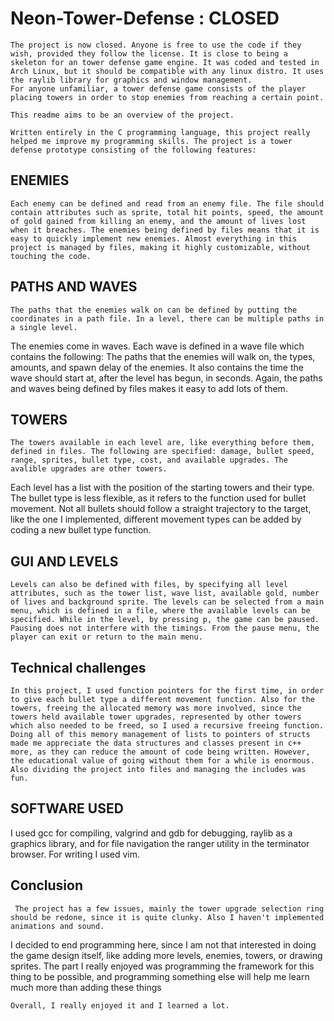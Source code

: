 # Neon-Tower-Defense : CLOSED

	The project is now closed. Anyone is free to use the code if they wish, provided they follow the license. It is close to being a skeleton for an tower defense game engine. It was coded and tested in Arch Linux, but it should be compatible with any linux distro. It uses the raylib library for graphics and window management. 
	For anyone unfamiliar, a tower defense game consists of the player placing towers in order to stop enemies from reaching a certain point.
	
	This readme aims to be an overview of the project.

	Written entirely in the C programming language, this project really helped me improve my programming skills. The project is a tower defense prototype consisting of the following features:

## ENEMIES
	Each enemy can be defined and read from an enemy file. The file should contain attributes such as sprite, total hit points, speed, the amount of gold gained from killing an enemy, and the amount of lives lost when it breaches. The enemies being defined by files means that it is easy to quickly implement new enemies. Almost everything in this project is managed by files, making it highly customizable, without touching the code.

## PATHS AND WAVES

	The paths that the enemies walk on can be defined by putting the coordinates in a path file. In a level, there can be multiple paths in a single level.
The enemies come in waves. Each wave is defined in a wave file which contains the following: The paths that the enemies will walk on, the types, amounts, and spawn delay of the enemies. It also contains the time the wave should start at, after the level has begun, in seconds. Again, the paths and waves being defined by files makes it easy to add lots of them.

## TOWERS	

	The towers available in each level are, like everything before them, defined in files. The following are specified: damage, bullet speed, range, sprites, bullet type, cost, and available upgrades. The avalible upgrades are other towers.
 Each level has a list with the position of the starting towers and their type. The bullet type is less flexible, as it refers to the function used for bullet movement. Not all bullets should follow a straight trajectory to the target, like the one I implemented, different movement types can be added by coding a new bullet type function.

## GUI AND LEVELS
	Levels can also be defined with files, by specifying all level attributes, such as the tower list, wave list, available gold, number of lives and background sprite. The levels can be selected from a main menu, which is defined in a file, where the available levels can be specified. While in the level, by pressing p, the game can be paused. Pausing does not interfere with the timings. From the pause menu, the player can exit or return to the main menu.

## Technical challenges

	In this project, I used function pointers for the first time, in order to give each bullet type a different movement function. Also for the towers, freeing the allocated memory was more involved, since the towers held available tower upgrades, represented by other towers  which also needed to be freed, so I used a recursive freeing function. 
	Doing all of this memory management of lists to pointers of structs made me appreciate the data structures and classes present in c++ more, as they can reduce the amount of code being written. However, the educational value of going without them for a while is enormous.  Also dividing the project into files and managing the includes was fun.

## SOFTWARE USED

I used gcc for compiling, valgrind and gdb for debugging, raylib as a graphics library, and for file navigation the ranger utility in the terminator browser. For writing I used vim.

## Conclusion

	 The project has a few issues, mainly the tower upgrade selection ring should be redone, since it is quite clunky. Also I haven't implemented animations and sound.
 I decided to end programming here, since I am not that interested in doing the game design itself, like adding more levels, enemies, towers, or drawing sprites. The part I really enjoyed was programming the framework for this thing to be possible, and programming something else will help me learn much more than adding these things

	Overall, I really enjoyed it and I learned a lot.
